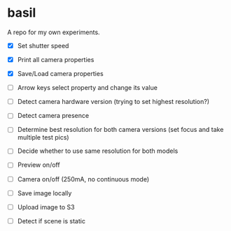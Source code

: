 # basil

A repo for my own experiments.


- [x] Set shutter speed
- [x] Print all camera properties
- [x] Save/Load camera properties
- [ ] Arrow keys select property and change its value
- [ ] Detect camera hardware version (trying to set highest resolution?)
- [ ] Detect camera presence
- [ ] Determine best resolution for both camera versions (set focus and take multiple test pics)
- [ ] Decide whether to use same resolution for both models
- [ ] Preview on/off
- [ ] Camera on/off (250mA, no continuous mode)
- [ ] Save image locally
- [ ] Upload image to S3
- [ ] Detect if scene is static



